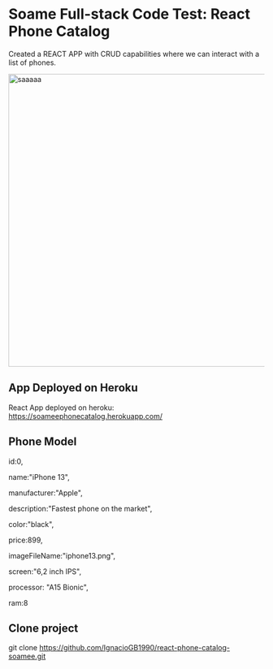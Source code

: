 # Soame Full-stack Code Test: React Phone Catalog
Created a REACT APP with CRUD capabilities where we can interact with a list of phones.

<img width="577" alt="saaaaa" src="https://user-images.githubusercontent.com/55360078/133898643-10b67c50-fa14-473a-9954-87c965a3d145.png">

## App Deployed on Heroku
React App deployed on heroku: https://soameephonecatalog.herokuapp.com/

## Phone Model

 id:0,
 
 name:"iPhone 13",
 
 manufacturer:"Apple",
 
 description:"Fastest phone on the market",
 
 color:"black",
 
 price:899,
 
 imageFileName:"iphone13.png",
 
 screen:"6,2 inch IPS",
 
 processor: "A15 Bionic",
 
 ram:8

## Clone project
git clone https://github.com/IgnacioGB1990/react-phone-catalog-soamee.git



